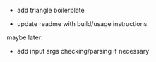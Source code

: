 - add triangle boilerplate


- update readme with build/usage instructions


maybe later:
- add input args checking/parsing if necessary